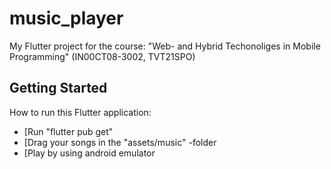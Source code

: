 # music_player

My Flutter project for the course: "Web- and Hybrid Techonoliges in Mobile Programming" (IN00CT08-3002, TVT21SPO)

## Getting Started

How to run this Flutter application:

- [Run "flutter pub get"
- [Drag your songs in the "assets/music" -folder
- [Play by using android emulator